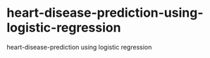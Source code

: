 # heart-disease-prediction-using-logistic-regression
heart-disease-prediction using logistic regression
